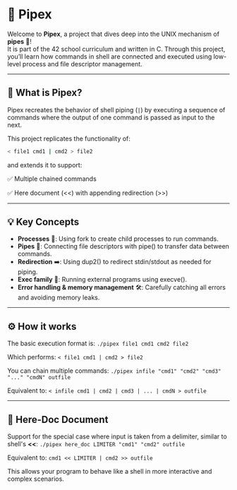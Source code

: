 # 🔗 Pipex

Welcome to **Pipex**, a project that dives deep into the UNIX mechanism of **pipes** 🧪!  
It is part of the 42 school curriculum and written in C. Through this project, you’ll learn how commands in shell are connected and executed using low-level process and file descriptor management.

---

## 📌 What is Pipex?

Pipex recreates the behavior of shell piping (`|`) by executing a sequence of commands where the output of one command is passed as input to the next.

This project replicates the functionality of:

```bash
< file1 cmd1 | cmd2 > file2
```
and extends it to support:

✅ Multiple chained commands

✅ Here document (<<) with appending redirection (>>)

---

## 💡 Key Concepts

* **Processes** 👤: Using fork to create child processes to run commands.
* **Pipes** 🧵: Connecting file descriptors with pipe() to transfer data between commands.
* **Redirection** ➡️: Using dup2() to redirect stdin/stdout as needed for piping.
* **Exec family** 🚀: Running external programs using execve().
* **Error handling & memory management** 🛠️: Carefully catching all errors and avoiding memory leaks.

---

## ⚙️ How it works

The basic execution format is: `./pipex file1 cmd1 cmd2 file2`

Which performs: `< file1 cmd1 | cmd2 > file2`

You can chain multiple commands: `./pipex infile "cmd1" "cmd2" "cmd3" "..." "cmdN" outfile`

Equivalent to: `< infile cmd1 | cmd2 | cmd3 | ... | cmdN > outfile`

---

## 📝 Here-Doc Document

Support for the special case where input is taken from a delimiter, similar to shell's **<<**: `./pipex here_doc LIMITER "cmd1" "cmd2" outfile`

Equivalent to: `cmd1 << LIMITER | cmd2 >> outfile`

This allows your program to behave like a shell in more interactive and complex scenarios.
